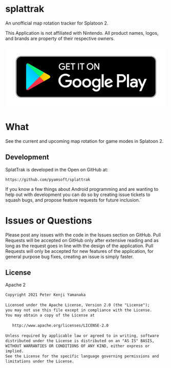 # splattrak

An unofficial map rotation tracker for Splatoon 2.

This Application is not affiliated with Nintendo. All product names, logos, and brands are property of their respective owners.

[![Get it on Google Play](https://raw.githubusercontent.com/pyamsoft/splattrak/main/art/google-play-badge.png)][1]

# What

See the current and upcoming map rotation for game modes in Splatoon 2.

## Development

SplatTrak is developed in the Open on GitHub at:  
```
https://github.com/pyamsoft/splattrak
```
If you know a few things about Android programming and are wanting to help
out with development you can do so by creating issue tickets to squash bugs,
and propose feature requests for future inclusion.`

# Issues or Questions

Please post any issues with the code in the Issues section on GitHub. Pull Requests
will be accepted on GitHub only after extensive reading and as long as the request
goes in line with the design of the application. Pull Requests will only be
accepted for new features of the application, for general purpose bug fixes, creating
an issue is simply faster.

[1]: https://play.google.com/store/apps/details?id=com.pyamsoft.splattrak

## License

Apache 2

```
Copyright 2021 Peter Kenji Yamanaka

Licensed under the Apache License, Version 2.0 (the "License");
you may not use this file except in compliance with the License.
You may obtain a copy of the License at

   http://www.apache.org/licenses/LICENSE-2.0

Unless required by applicable law or agreed to in writing, software
distributed under the License is distributed on an "AS IS" BASIS,
WITHOUT WARRANTIES OR CONDITIONS OF ANY KIND, either express or implied.
See the License for the specific language governing permissions and
limitations under the License.
```

